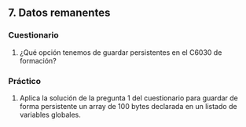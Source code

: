 

## 7. Datos remanentes ##
### Cuestionario ###
1. ¿Qué opción tenemos de guardar persistentes en el C6030 de formación?


### Práctico ###
1. Aplica la solución de la pregunta 1 del cuestionario para guardar de forma persistente un array de 100 bytes declarada en un listado de variables globales.